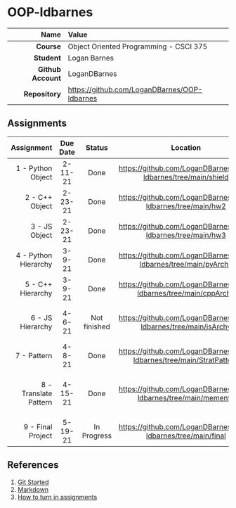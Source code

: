 # OOP-ldbarnes

| Name | Value |
|---:|:---|
| **Course**      | Object Oriented Programming - CSCI 375 |
| **Student**     | Logan Barnes |
| **Github Account** | LoganDBarnes |
| **Repository**  | https://github.com/LoganDBarnes/OOP-ldbarnes |

## Assignments

| Assignment | Due Date | Status | Location | Notes |
|-----------:|:--------:|:------:|:---------:|:------|
| 1 - Python Object | 2-11-21 | Done | https://github.com/LoganDBarnes/OOP-ldbarnes/tree/main/shield | Shield object with test |
| 2 - C++ Object | 2-23-21 | Done | https://github.com/LoganDBarnes/OOP-ldbarnes/tree/main/hw2 | Shield object in C++ |
| 3 - JS Object | 2-23-21 | Done | https://github.com/LoganDBarnes/OOP-ldbarnes/tree/main/hw3 | Shield object in JavaScript |
| 4 - Python Hierarchy | 3-9-21 | Done | https://github.com/LoganDBarnes/OOP-ldbarnes/tree/main/pyArchy | Shield hierarchy in Python |
| 5 - C++ Hierarchy | 3-9-21 | Done | https://github.com/LoganDBarnes/OOP-ldbarnes/tree/main/cppArchy | Shield hierarchy in C++ |
| 6 - JS Hierarchy | 4-6-21 | Not finished | https://github.com/LoganDBarnes/OOP-ldbarnes/tree/main/jsArchy | Shield hierarchy in JavaScript |
| 7 - Pattern | 4-8-21 | Done | https://github.com/LoganDBarnes/OOP-ldbarnes/tree/main/StratPattern | Strategy Pattern in C++ |
| 8 - Translate Pattern | 4-15-21 | Done | https://github.com/LoganDBarnes/OOP-ldbarnes/tree/main/memento | Translation of Memento Pattern into JS |
| 9 - Final Project | 5-19-21 | In Progress | https://github.com/LoganDBarnes/OOP-ldbarnes/tree/main/final | Orlog Dice Game |

## References

1. [Git Started](https://docs.google.com/document/d/1M0YeBfFPy5YPpfX7312R9-IldjagimvEma_YhgeLPcw/edit#heading=h.ssqvh5gmotj4)
2. [Markdown](https://github.com/adam-p/markdown-here/wiki/Markdown-Cheatsheet)
3. [How to turn in assignments](https://docs.google.com/document/d/1tRbrd6zpvXDmZ009OPTY-vZMYXF_LTwlFL9yHxoo1g8/edit)